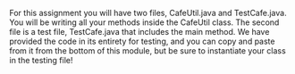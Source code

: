 For this assignment you will have two files,  CafeUtil.java and  TestCafe.java. You will be writing all your methods inside the CafeUtil class. The second file is a test file, TestCafe.java that includes the main method. We have provided the code in its entirety for testing, and you can copy and paste from it from the bottom of this module, but be sure to instantiate your class in the testing file!
